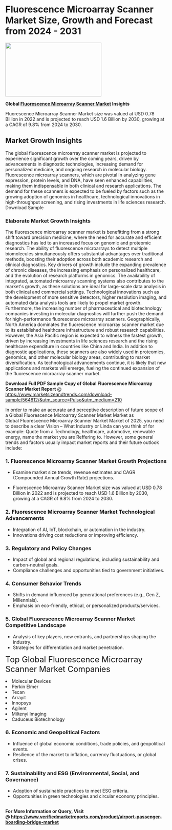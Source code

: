 <H1>Fluorescence Microarray Scanner Market Size, Growth and Forecast from 2024 - 2031</H1><img class="aligncenter size-medium wp-image-584254" src="https://thirdeyenews.in/wp-content/uploads/2024/09/Global-Market-Research-300x168.jpeg" alt="" width="300" height="168" /><p><strong>Global&nbsp;<a href="https://www.marketsizeandtrends.com/download-sample/564812/&amp;utm_source=Pulse&amp;utm_medium=210">Fluorescence Microarray Scanner Market</a> Insights</strong></p><p>Fluorescence Microarray Scanner Market size was valued at USD 0.78 Billion in 2022 and is projected to reach USD 1.6 Billion by 2030, growing at a CAGR of 9.8% from 2024 to 2030.</p><p><h2>Market Growth Insights</h2> The global fluorescence microarray scanner market is projected to experience significant growth over the coming years, driven by advancements in diagnostic technologies, increasing demand for personalized medicine, and ongoing research in molecular biology. Fluorescence microarray scanners, which are pivotal in analyzing gene expression, protein levels, and DNA, have seen enhanced capabilities, making them indispensable in both clinical and research applications. The demand for these scanners is expected to be fueled by factors such as the growing adoption of genomics in healthcare, technological innovations in high-throughput screening, and rising investments in life sciences research. Download Sample <h3>Elaborate Market Growth Insights</h3> The fluorescence microarray scanner market is benefitting from a strong shift toward precision medicine, where the need for accurate and efficient diagnostics has led to an increased focus on genomic and proteomic research. The ability of fluorescence microarrays to detect multiple biomolecules simultaneously offers substantial advantages over traditional methods, boosting their adoption across both academic research and clinical diagnostics. Key drivers of growth include the expanding prevalence of chronic diseases, the increasing emphasis on personalized healthcare, and the evolution of research platforms in genomics. The availability of integrated, automated microarray scanning systems also contributes to the market's growth, as these solutions are ideal for large-scale data analysis in both clinical and commercial settings. Technological innovations such as the development of more sensitive detectors, higher resolution imaging, and automated data analysis tools are likely to propel market growth. Furthermore, the increasing number of pharmaceutical and biotechnology companies investing in molecular diagnostics will further push the demand for high-performance fluorescence microarray scanners. Geographically, North America dominates the fluorescence microarray scanner market due to its established healthcare infrastructure and robust research capabilities. However, the Asia Pacific region is expected to witness the fastest growth, driven by increasing investments in life sciences research and the rising healthcare expenditure in countries like China and India. In addition to diagnostic applications, these scanners are also widely used in proteomics, genomics, and other molecular biology areas, contributing to market diversification. As technological advancements continue, it is likely that new applications and markets will emerge, fueling the continued expansion of the fluorescence microarray scanner market. </p><p><span class=""><strong>Download Full PDF Sample Copy of Global Fluorescence Microarray Scanner Market Report</strong> @ <a href="https://www.marketsizeandtrends.com/download-sample/564812/&amp;utm_source=Pulse&amp;utm_medium=210" target="_blank">https://www.marketsizeandtrends.com/download-sample/564812/&amp;utm_source=Pulse&amp;utm_medium=210</a></span></p><p>In order to make an accurate and perceptive description of future scope of a Global&nbsp;Fluorescence Microarray Scanner Market Market as Global&nbsp;Fluorescence Microarray Scanner Market Market of 2025, you need to describe a clear Vision &ndash; What Industry or Linda can you think of for example: Quote from a Technology, healthcare, automotive, renewable energy, name the market you are Reffering to. However, some general trends and factors usually impact market reports and their future outlook include:</p><h3>1.&nbsp;<strong>Fluorescence Microarray Scanner Market Growth Projections</strong></h3><ul><li>Examine market size trends, revenue estimates and CAGR (Compounded Annual Growth Rate) projections.</li><li><p>Fluorescence Microarray Scanner Market size was valued at USD 0.78 Billion in 2022 and is projected to reach USD 1.6 Billion by 2030, growing at a CAGR of 9.8% from 2024 to 2030.</p></li></ul><h3>2.&nbsp;<strong>Fluorescence Microarray Scanner Market Technological Advancements</strong></h3><ul><li>Integration of AI, IoT, blockchain, or automation in the industry.</li><li>Innovations driving cost reductions or improving efficiency.</li></ul><h3>3.&nbsp;<strong>Regulatory and Policy Changes</strong></h3><ul><li>Impact of global and regional regulations, including sustainability and carbon-neutral goals.</li><li>Compliance challenges and opportunities tied to government initiatives.</li></ul><h3>4.&nbsp;<strong>Consumer Behavior Trends</strong></h3><ul><li>Shifts in demand influenced by generational preferences (e.g., Gen Z, Millennials).</li><li>Emphasis on eco-friendly, ethical, or personalized products/services.</li></ul><h3>5.&nbsp;<strong>Global Fluorescence Microarray Scanner Market Competitive Landscape</strong></h3><ul><li>Analysis of key players, new entrants, and partnerships shaping the industry.</li><li>Strategies for differentiation and market penetration.</li></ul><p data-pm-slice="1 1 []"><span style="color: inherit; font-family: inherit; font-size: 25px;">Top Global Fluorescence Microarray Scanner Market Companies</span></p><div class="" data-test-id=""><p><li>Molecular Devices</li><li> Perkin Elmer</li><li> Tecan</li><li> Arrayit</li><li> Innopsys</li><li> Agilent</li><li> Miltenyi Imaging</li><li> Caduceus Biotechnology</li></p></div><h3>6.&nbsp;<strong>Economic and Geopolitical Factors</strong></h3><ul><li>Influence of global economic conditions, trade policies, and geopolitical events.</li><li>Resilience of the market to inflation, currency fluctuations, or global crises.</li></ul><h3>7.&nbsp;<strong>Sustainability and ESG (Environmental, Social, and Governance)</strong></h3><ul><li>Adoption of sustainable practices to meet ESG criteria.</li><li>Opportunities in green technologies and circular economy principles.</li></ul><h2><strong style="font-size: 14px;">For More Information or Query, Visit @&nbsp;</strong><a style="background-color: #ffffff; font-size: 14px;" href="https://www.marketsizeandtrends.com/report/fluorescence-microarray-scanner-market/" target="_blank">https://www.verifiedmarketreports.com/product/airport-passenger-boarding-bridge-market</a></h2>
